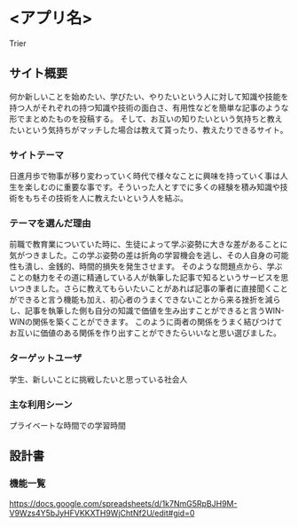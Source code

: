 # <アプリ名>
Trier

## サイト概要
何か新しいことを始めたい、学びたい、やりたいという人に対して知識や技能を持つ人がそれぞれの持つ知識や技術の面白さ、有用性などを簡単な記事のような形でまとめたものを投稿する。
そして、お互いの知りたいという気持ちと教えたいという気持ちがマッチした場合は教えて貰ったり、教えたりできるサイト。

### サイトテーマ
日進月歩で物事が移り変わっていく時代で様々なことに興味を持っていく事は人生を楽しむのに重要な事です。そういった人とすでに多くの経験を積み知識や技術をもちその技術を人に教えたいという人を結ぶ。

### テーマを選んだ理由
前職で教育業についていた時に、生徒によって学ぶ姿勢に大きな差があることに気がつきました。この学ぶ姿勢の差は折角の学習機会を逃し、その人自身の可能性も潰し、金銭的、時間的損失を発生させます。
そのような問題点から、学ぶことの魅力をその道に精通している人が執筆した記事で知るというサービスを思いつきました。さらに教えてもらいたいことがあれば記事の筆者に直接聞くことができると言う機能も加え、初心者のうまくできないことから来る挫折を減らし、記事を執筆した側も自分の知識で価値を生み出すことができると言うWIN-WINの関係を築くことができます。
このように両者の関係をうまく結びつけてお互いに価値のある関係を作り出すことができたらいいなと思い選びました。

### ターゲットユーザ
学生、新しいことに挑戦したいと思っている社会人

### 主な利用シーン
プライベートな時間での学習時間

## 設計書

### 機能一覧
https://docs.google.com/spreadsheets/d/1k7NmG5RpBJH9M-V9Wzs4Y5bJyHFVKKXTH9WjChtNf2U/edit#gid=0




